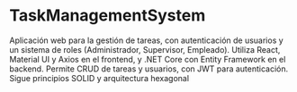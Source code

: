 # TaskManagementSystem
Aplicación web para la gestión de tareas, con autenticación de usuarios y un sistema de roles (Administrador, Supervisor, Empleado). Utiliza React, Material UI y Axios en el frontend, y .NET Core con Entity Framework en el backend. Permite CRUD de tareas y usuarios, con JWT para autenticación. Sigue principios SOLID y arquitectura hexagonal
